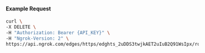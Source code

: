 <!-- Code generated for API Clients. DO NOT EDIT. -->

#### Example Request

```bash
curl \
-X DELETE \
-H "Authorization: Bearer {API_KEY}" \
-H "Ngrok-Version: 2" \
https://api.ngrok.com/edges/https/edghts_2uDDS3twjkAET2uIuB2Q91WsIpx/routes/edghtsrt_2uDDS5y08fPkiZFu01EmJTbfRLr/webhook_verification
```

